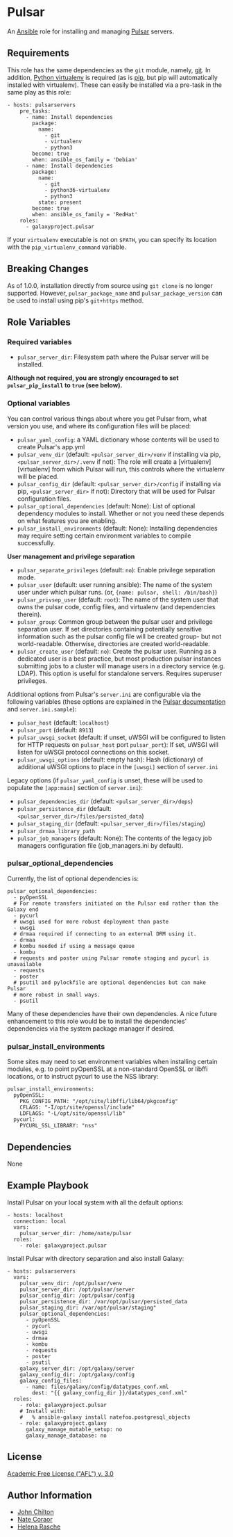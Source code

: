 Pulsar
======

An [Ansible][ansible] role for installing and managing [Pulsar][pulsar]
servers.

[ansible]: http://www.ansible.com/
[pulsar]: https://github.com/galaxyproject/pulsar/

Requirements
------------

This role has the same dependencies as the `git` module, namely,
[git][git]. In addition, [Python virtualenv][venv] is required (as is
[pip][pip], but pip will automatically installed with virtualenv). These can
easily be installed via a pre-task in the same play as this role:

    - hosts: pulsarservers
        pre_tasks:
          - name: Install dependencies
            package:
              name:
                - git
                - virtualenv
                - python3
            become: true
            when: ansible_os_family = 'Debian'
          - name: Install dependencies
            package:
              name:
                - git
                - python36-virtualenv
                - python3
              state: present
            become: true
            when: ansible_os_family = 'RedHat'
        roles:
          - galaxyproject.pulsar

If your `virtualenv` executable is not on `$PATH`, you can specify its location with
the `pip_virtualenv_command` variable.

[git]: http://git-scm.com/
[venv]: http://virtualenv.readthedocs.org/
[pip]: http://pip.readthedocs.org/

Breaking Changes
----------------

As of 1.0.0, installation directly from source using `git clone` is no longer supported. However, `pulsar_package_name` and `pulsar_package_version` can be used to install using pip's `git+https` method.

Role Variables
--------------

### Required variables ###

- `pulsar_server_dir`: Filesystem path where the Pulsar server will be
  installed.

**Although not required, you are strongly encouraged to set
`pulsar_pip_install` to `true` (see below).**

### Optional variables ###

You can control various things about where you get Pulsar from, what version
you use, and where its configuration files will be placed:

- `pulsar_yaml_config`: a YAML dictionary whose contents will be used to create
  Pulsar's app.yml
- `pulsar_venv_dir` (default: `<pulsar_server_dir>/venv` if installing via pip,
  `<pulsar_server_dir>/.venv` if not): The role will create a
  [virtualenv][virtualenv] from which Pulsar will run, this controls where the
  virtualenv will be placed.
- `pulsar_config_dir` (default: `<pulsar_server_dir>/config` if installing via
  pip, `<pulsar_server_dir>` if not): Directory that will be used for Pulsar
  configuration files.
- `pulsar_optional_dependencies` (default: None): List of optional dependency
  modules to install. Whether or not you need these depends on what features
  you are enabling.
- `pulsar_install_environments` (default: None): Installing dependencies may
  require setting certain environment variables to compile successfully.


**User management and privilege separation**

- `pulsar_separate_privileges` (default: `no`): Enable privilege separation mode.
- `pulsar_user` (default: user running ansible): The name of the system user under which pulsar runs. (or, `{name: pulsar, shell: /bin/bash}`)
- `pulsar_privsep_user` (default: `root`): The name of the system user that owns the pulsar code, config files, and
  virtualenv (and dependencies therein).
- `pulsar_group`: Common group between the pulsar user and privilege separation
  user. If set directories containing potentially sensitive information such as
  the pulsar config file will be created group- but not world-readable.
  Otherwise, directories are created world-readable.
- `pulsar_create_user` (default: `no`): Create the pulsar user. Running as a dedicated user is a best practice, but most
  production pulsar instances submitting jobs to a cluster will manage users in a directory service (e.g.  LDAP). This
  option is useful for standalone servers. Requires superuser privileges.


Additional options from Pulsar's `server.ini` are configurable via the
following variables (these options are explained in the [Pulsar
documentation][pulsardocs] and `server.ini.sample`):

- `pulsar_host` (default: `localhost`)
- `pulsar_port` (default: `8913`)
- `pulsar_uwsgi_socket` (default: if unset, uWSGI will be configured to listen
  for HTTP requests on `pulsar_host` port `pulsar_port`): If set, uWSGI will
  listen for uWSGI protocol connections on this socket.
- `pulsar_uwsgi_options` (default: empty hash): Hash (dictionary) of additional
  uWSGI options to place in the `[uwsgi]` section of `server.ini`

Legacy options (if `pulsar_yaml_config` is unset, these will be used to
populate the `[app:main]` section of `server.ini`):

- `pulsar_dependencies_dir` (default: `<pulsar_server_dir>/deps`)
- `pulsar_persistence_dir` (default:
  `<pulsar_server_dir>/files/persisted_data`)
- `pulsar_staging_dir` (default: `<pulsar_server_dir>/files/staging`)
- `pulsar_drmaa_library_path`
- `pulsar_job_managers` (default: None): The contents of the legacy job
  managers configuration file (job_managers.ini by default).

### pulsar_optional_dependencies ###

Currently, the list of optional dependencies is:

    pulsar_optional_dependencies:
      - pyOpenSSL
      # For remote transfers initiated on the Pulsar end rather than the Galaxy end
      - pycurl
      # uwsgi used for more robust deployment than paste
      - uwsgi
      # drmaa required if connecting to an external DRM using it.
      - drmaa
      # kombu needed if using a message queue
      - kombu
      # requests and poster using Pulsar remote staging and pycurl is unavailable
      - requests
      - poster
      # psutil and pylockfile are optional dependencies but can make Pulsar
      # more robust in small ways.
      - psutil

Many of these dependencies have their own dependencies. A nice future
enhancement to this role would be to install the dependencies' dependencies via
the system package manager if desired.

### pulsar_install_environments ###

Some sites may need to set environment variables when installing certain
modules, e.g. to point pyOpenSSL at a non-standard OpenSSL or libffi locations,
or to instruct pycurl to use the NSS library:

    pulsar_install_environments:
      pyOpenSSL:
        PKG_CONFIG_PATH: "/opt/site/libffi/lib64/pkgconfig"
        CFLAGS: "-I/opt/site/openssl/include"
        LDFLAGS: "-L/opt/site/openssl/lib"
      pycurl:
        PYCURL_SSL_LIBRARY: "nss"

[pulsardocs]: http://pulsar.readthedocs.org/

Dependencies
------------

None

Example Playbook
----------------

Install Pulsar on your local system with all the default options:

    - hosts: localhost
      connection: local
      vars:
        pulsar_server_dir: /home/nate/pulsar
      roles:
        - role: galaxyproject.pulsar

Install Pulsar with directory separation and also install Galaxy:


    - hosts: pulsarservers
      vars:
        pulsar_venv_dir: /opt/pulsar/venv
        pulsar_server_dir: /opt/pulsar/server
        pulsar_config_dir: /opt/pulsar/config
        pulsar_persistence_dir: /var/opt/pulsar/persisted_data
        pulsar_staging_dir: /var/opt/pulsar/staging"
        pulsar_optional_dependencies:
          - pyOpenSSL
          - pycurl
          - uwsgi
          - drmaa
          - kombu
          - requests
          - poster
          - psutil
        galaxy_server_dir: /opt/galaxy/server
        galaxy_config_dir: /opt/galaxy/config
        galaxy_config_files:
          - name: files/galaxy/config/datatypes_conf.xml
            dest: "{{ galaxy_config_dir }}/datatypes_conf.xml"
      roles:
        - role: galaxyproject.pulsar
        # Install with:
        #   % ansible-galaxy install natefoo.postgresql_objects
        - role: galaxyproject.galaxy
          galaxy_manage_mutable_setup: no
          galaxy_manage_database: no

License
-------

[Academic Free License ("AFL") v. 3.0][afl]

[afl]: http://opensource.org/licenses/AFL-3.0

Author Information
------------------

- [John Chilton](https://github.com/jmchilton)
- [Nate Coraor](https://github.com/natefoo)
- [Helena Rasche](https://github.com/erasche)
